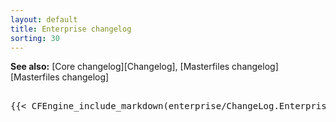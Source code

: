 ```yaml
---
layout: default
title: Enterprise changelog
sorting: 30
---
```


**See also:** [Core changelog][Changelog], [Masterfiles changelog][Masterfiles changelog]

<pre>

{{< CFEngine_include_markdown(enterprise/ChangeLog.Enterprise) >}}

</pre>
